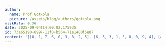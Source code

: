 ```yaml
---
author:
  name: Prof Gotkola
  picture: /assets/blog/authors/gotkola.png
maskRate: 0.36
date: 2025-09-04T14:00:02.175935
id: 73a65190-8997-11f0-b564-71e1480f5e87
content: '[[0, 1, 7, 6, 0, 3, 8, 2, 5], [6, 5, 3, 1, 8, 0, 0, 9, 4], [4, 2, 8, 0, 5, 7, 3, 1, 0], [0, 3, 2, 0, 9, 0, 6, 4, 7], [5, 0, 9, 0, 3, 6, 0, 8, 1], [8, 0, 4, 0, 0, 1, 0, 0, 0], [3, 4, 5, 0, 6, 0, 1, 0, 0], [2, 9, 1, 0, 7, 4, 0, 0, 8], [7, 0, 6, 0, 0, 9, 0, 3, 2]]'
---
```

